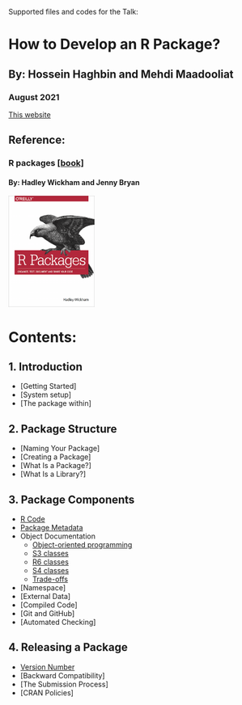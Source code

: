 Supported files and codes for the Talk:
# How to Develop an R Package?
## By: Hossein Haghbin and Mehdi Maadooliat
### August 2021
[This website](https://haghbinh.github.io/DevRpack/) 

## Reference:
### R packages [\[book\] ](https://r-pkgs.org/)
#### By: Hadley Wickham and Jenny Bryan

<img src="img/cover.png" alt="Diffrent perspective of objects." width="170" height="220">

# Contents:
## 1. Introduction
 * [Getting Started]
 * [System setup]
 * [The package within]
## 2. Package Structure
 * [Naming Your Package]
 * [Creating a Package]
 * [What Is a Package?]
 * [What Is a Library?]
## 3. Package Components
 * [R Code](https://haghbinh.github.io/DevRpack/html/R_Codes.html)
 * [Package Metadata](https://haghbinh.github.io/DevRpack/html/package-meta-data.html)
 * Object Documentation
   * [Object-oriented programming](https://haghbinh.github.io/DevRpack/html/OO-vs-Base.html)
   * [S3 classes](https://haghbinh.github.io/DevRpack/html/S3.html)
   * [R6 classes](https://haghbinh.github.io/DevRpack/html/R6.html)
   * [S4 classes](https://haghbinh.github.io/DevRpack/html/S4.html)
   * [Trade-offs](https://haghbinh.github.io/DevRpack/html/OO-tradeoffs.html)
 * [Namespace]
 * [External Data]
 * [Compiled Code]
 * [Git and GitHub]
 * [Automated Checking]
## 4. Releasing a Package
 * [Version Number](https://haghbinh.github.io/DevRpack/html/R_Codes.html)
 * [Backward Compatibility]
 * [The Submission Process]
 * [CRAN Policies]

